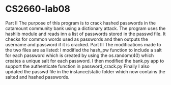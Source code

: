 # CS2660-lab08
Part II
The purpose of this program is to crack hashed passwords in the catamount community bank using a dictionary attack. The program uses the hashlib module and reads inn a list of passwords stored in the passwd file. It checks for common words used as passwords and then outputs the username and password if it is cracked.
Part III
The modifications made to the two files are as listed: I modified the hash_pw function to include a salt for each password which is created by using the os.random(40) which creates a unique salt for each password. I then modified the bank.py app to support the authenticate function in password_crack.py Finally I also updated the passwd file in the instance/static folder which now contains the salted and hashed passwords.
